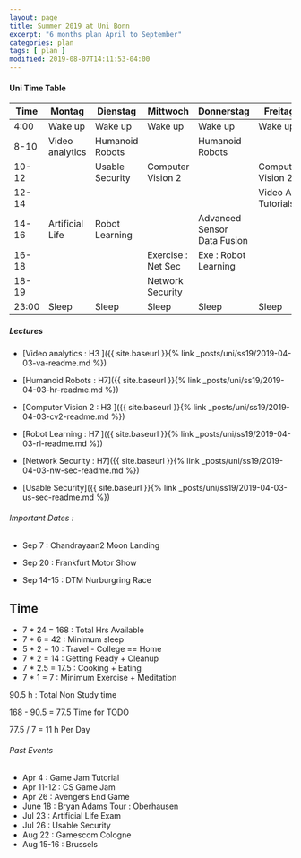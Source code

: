 ```yaml
---
layout: page
title: Summer 2019 at Uni Bonn
excerpt: "6 months plan April to September"
categories: plan
tags: [ plan ]
modified: 2019-08-07T14:11:53-04:00
---
```



#### Uni Time Table


| Time | Montag | Dienstag | Mittwoch | Donnerstag | Freitag | Samstag | Sonntag |
|-------|-------|-------|-------|-------|-------|-------|-------|
| 4:00 | Wake up | Wake up| Wake up | Wake up| Wake up |  Wake up | Wake up|
| 8-10 | Video analytics | Humanoid Robots  |                       | Humanoid Robots         |                 |                   |                 |
| 10-12 |               | Usable Security   | Computer Vision 2      |                        | Computer Vision 2 |                 |                 |
| 12-14 |               |                   |                         |                       |Video An Tutorials|                  |                 |
| 14-16 | Artificial Life | Robot Learning |                          |Advanced Sensor Data Fusion|                 |                 |                 |
| 16-18 |               |                 |Exercise : Net Sec     | Exe : Robot Learning      |                   |                 |                 |
| 18-19 |               |                  | Network Security     |                       |                     |                   |                  |
| 23:00 |Sleep| Sleep| Sleep| Sleep| Sleep |  Sleep |Sleep |


##### Lectures

* [Video analytics : H3 ]({{ site.baseurl }}{% link _posts/uni/ss19/2019-04-03-va-readme.md %})

* [Humanoid Robots : H7]({{ site.baseurl }}{% link _posts/uni/ss19/2019-04-03-hr-readme.md %})

* [Computer Vision 2 : H3 ]({{ site.baseurl }}{% link _posts/uni/ss19/2019-04-03-cv2-readme.md %})

* [Robot Learning : H7 ]({{ site.baseurl }}{% link _posts/uni/ss19/2019-04-03-rl-readme.md %})

* [Network Security : H7]({{ site.baseurl }}{% link _posts/uni/ss19/2019-04-03-nw-sec-readme.md %})

* [Usable Security]({{ site.baseurl }}{% link _posts/uni/ss19/2019-04-03-us-sec-readme.md %})


###### Important Dates :

* Sep 7 : Chandrayaan2 Moon Landing

* Sep 20 : Frankfurt Motor Show

* Sep 14-15 : DTM Nurburgring Race

## Time


* 7 * 24 = 168 : Total Hrs Available
* 7 * 6  = 42  : Minimum sleep
* 5 * 2  = 10  : Travel - College == Home
* 7 * 2  = 14  : Getting Ready + Cleanup
* 7 * 2.5 = 17.5   : Cooking + Eating
* 7 * 1   = 7   : Minimum Exercise + Meditation

90.5 h : Total Non Study time

168 - 90.5 = 77.5 Time for TODO


77.5 / 7 = 11 h Per Day



###### Past Events

  * Apr 4 : Game Jam Tutorial
  * Apr 11-12 : CS Game Jam
  * Apr 26 : Avengers End Game  
  * June 18 : Bryan Adams Tour : Oberhausen
  * Jul 23 : Artificial Life Exam
  * Jul 26 : Usable Security
  * Aug 22 : Gamescom Cologne
  * Aug 15-16 : Brussels
